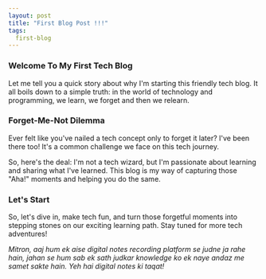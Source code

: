 ```yaml
---
layout: post
title: "First Blog Post !!!"
tags:
  first-blog
---
```


### Welcome To My First Tech Blog

Let me tell you a quick story about why I'm starting this friendly tech blog. It all boils down to
a simple truth: in the world of technology and programming, we learn, we forget and then we relearn.


### Forget-Me-Not Dilemma

Ever felt like you've nailed a tech concept only to forget it later? I've been there too! It's a
common challenge we face on this tech journey.

So, here's the deal: I'm not a tech wizard, but I'm passionate about learning and sharing what I've
learned. This blog is my way of capturing those "Aha!" moments and helping you do the same.

### Let's Start

So, let's dive in, make tech fun, and turn those forgetful moments into stepping stones on our
exciting learning path. Stay tuned for more tech adventures!


_Mitron, aaj hum ek aise digital notes recording platform se judne ja rahe hain, jahan se hum sab
ek sath judkar knowledge ko ek naye andaz me samet sakte hain. Yeh hai digital notes ki taqat!_
